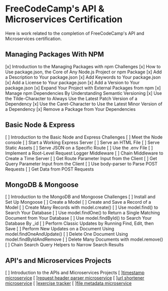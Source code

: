 # FreeCodeCamp's API & Microservices Certification

Here is work related to the completion of FreeCodeCamp's API and Microservices certification.

## Managing Packages With NPM

[x] Introduction to the Managing Packages with npm Challenges
[x] How to Use package.json, the Core of Any Node.js Project or npm Package
[x] Add a Description to Your package.json
[x] Add Keywords to Your package.json
[x] Add a License to Your package.json
[x] Add a Version to Your package.json
[x] Expand Your Project with External Packages from npm
[x] Manage npm Dependencies By Understanding Semantic Versioning
[x] Use the Tilde-Character to Always Use the Latest Patch Version of a Dependency
[x] Use the Caret-Character to Use the Latest Minor Version of a Dependency
[x] Remove a Package from Your Dependencies

## Basic Node & Express

[ ] Introduction to the Basic Node and Express Challenges
[ ] Meet the Node console
[ ] Start a Working Express Server
[ ] Serve an HTML File
[ ] Serve Static Assets
[ ] Serve JSON on a Specific Route
[ ] Use the .env File
[ ] Implement a Root-Level Request Logger Middleware
[ ] Chain Middleware to Create a Time Server
[ ] Get Route Parameter Input from the Client
[ ] Get Query Parameter Input from the Client
[ ] Use body-parser to Parse POST Requests
[ ] Get Data from POST Requests

## MongoDB & Mongoose

[ ] Introduction to the MongoDB and Mongoose Challenges
[ ] Install and Set Up Mongoose
[ ] Create a Model
[ ] Create and Save a Record of a Model
[ ] Create Many Records with model.create()
[ ] Use model.find() to Search Your Database
[ ] Use model.findOne() to Return a Single Matching Document from Your Database
[ ] Use model.findById() to Search Your Database By \_id
[ ] Perform Classic Updates by Running Find, Edit, then Save
[ ] Perform New Updates on a Document Using model.findOneAndUpdate()
[ ] Delete One Document Using model.findByIdAndRemove
[ ] Delete Many Documents with model.remove()
[ ] Chain Search Query Helpers to Narrow Search Results

## API's and Microservices Projects

[ ] Introduction to the APIs and Microservices Projects
[ ][timestamp microservice]()
[ ][request header parser microservice]()
[ ][url shortener microservice]()
[ ][exercise tracker]()
[ ][file metadata microservice]()
